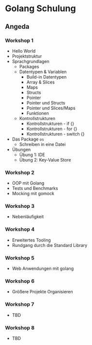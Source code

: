 # Golang Schulung

## Angeda

### Workshop 1
- Hello World
- Projektstruktur
- Sprachgrundlagen
  - Packages
  - Datentypen & Variablen
    - Build-in Datentypen
    - Array & Slices
    - Maps
    - Structs
    - Pointer
    - Pointer und Structs
    - Pointer und Slices/Maps
    - Funktionen
  - Kontrollstrukturen
    - Kontrollstrukturen - if {}
    - Kontrollstrukturen - for {}
    - Kontrollstrukturen - switch {}
- Das Package `os`
  - Schreiben in eine Datei
- Übungen
  - Übung 1: IDE
  - Übung 2: Key-Value Store

### Workshop 2
* OOP mit Golang
* Tests und Benchmarks
* Mocking mit gomock

### Workshop 3
* Nebenläufigkeit

### Workshop 4
* Erweitertes Tooling
* Rundgang durch die Standard Library

### Workshop 5
* Web Anwendungen mit golang

### Workshop 6
* Größere Projekte Organisieren

### Workshop 7
* TBD

### Workshop 8
* TBD


